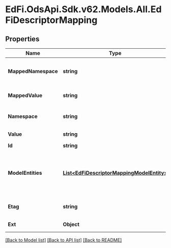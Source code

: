 # EdFi.OdsApi.Sdk.v62.Models.All.EdFiDescriptorMapping

## Properties

Name | Type | Description | Notes
------------ | ------------- | ------------- | -------------
**MappedNamespace** | **string** | The namespace of the descriptor value to which the from descriptor value is mapped to. | 
**MappedValue** | **string** | The descriptor value to which the from descriptor value is being mapped to. | 
**Namespace** | **string** | The namespace of the descriptor value that is being mapped to another value. | 
**Value** | **string** | The descriptor value that is being mapped to another value. | 
**Id** | **string** |  | [optional] 
**ModelEntities** | [**List&lt;EdFiDescriptorMappingModelEntity&gt;**](EdFiDescriptorMappingModelEntity.md) | An unordered collection of descriptorMappingModelEntities. The resources for which the descriptor mapping applies. If empty, the mapping is assumed to be applicable to all resources in which the descriptor appears. | [optional] 
**Etag** | **string** | A unique system-generated value that identifies the version of the resource. | [optional] 
**Ext** | **Object** | Extensions to the DescriptorMapping entity. | [optional] 

[[Back to Model list]](../../README.md#documentation-for-models) [[Back to API list]](../../README.md#documentation-for-api-endpoints) [[Back to README]](../../README.md)

